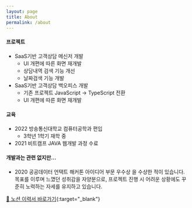 ```yaml
---
layout: page
title: About
permalink: /about
---
```


#### 프로젝트

- SaaS기반 고객상담 메신저 개발
  - UI 개편에 따른 화면 재개발
  - 상담내역 검색 기능 개선
  - 날짜검색 기능 개발
- SaaS기반 고객상담 백오피스 개발 
  - 기존 프로젝트 JavaScript -> TypeScript 전환
  - UI 개편에 따른 화면 재개발 

#### 교육

- 2022 방송통신대학교 컴퓨터공학과 편입
  - 3학년 1학기 재학 중
- 2021 비트캠프 JAVA 웹개발 과정 수료

#### 개발과는 관련 없지만...

- 2020 공공데이터 언택트 해커톤 아이디어 부문 우수상
을 수상한 적이 있습니다.
목표를 이루며 느꼈던 성취감을 자양분으로, 프로젝트 진행 시 어려운 상황에도 꾸준히 노력하는 자세를 유지하고 있습니다.

[📒 노션 이력서 바로가기](https://iridescent-draw-309.notion.site/Resume-ab19bbfa8ff1472182ade1129fb2addb){:target="\_blank"}
